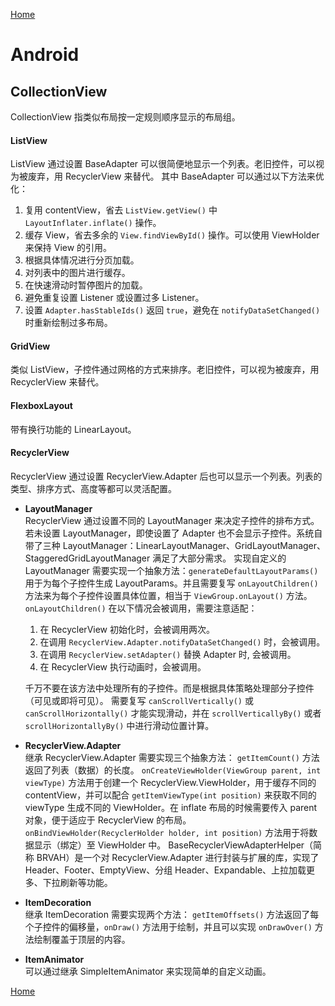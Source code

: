 [Home](../../README.md)

# Android

## CollectionView
CollectionView 指类似布局按一定规则顺序显示的布局组。

#### ListView
ListView 通过设置 BaseAdapter 可以很简便地显示一个列表。老旧控件，可以视为被废弃，用 RecyclerView 来替代。
其中 BaseAdapter 可以通过以下方法来优化：
1. 复用 contentView，省去 `ListView.getView()` 中 `LayoutInflater.inflate()` 操作。
2. 缓存 View，省去多余的 `View.findViewById()` 操作。可以使用 ViewHolder 来保持 View 的引用。
3. 根据具体情况进行分页加载。
4. 对列表中的图片进行缓存。
5. 在快速滑动时暂停图片的加载。
6. 避免重复设置 Listener 或设置过多 Listener。
7. 设置 `Adapter.hasStableIds()` 返回 `true`，避免在 `notifyDataSetChanged()` 时重新绘制过多布局。

#### GridView
类似 ListView，子控件通过网格的方式来排序。老旧控件，可以视为被废弃，用 RecyclerView 来替代。

#### FlexboxLayout
带有换行功能的 LinearLayout。

#### RecyclerView
RecyclerView 通过设置 RecyclerView.Adapter 后也可以显示一个列表。列表的类型、排序方式、高度等都可以灵活配置。
- **LayoutManager**<br>
RecyclerView 通过设置不同的 LayoutManager 来决定子控件的排布方式。若未设置 LayoutManager，即使设置了 Adapter 也不会显示子控件。系统自带了三种 LayoutManager：LinearLayoutManager、GridLayoutManager、StaggeredGridLayoutManager 满足了大部分需求。
实现自定义的 LayoutManager 需要实现一个抽象方法：`generateDefaultLayoutParams()` 用于为每个子控件生成 LayoutParams。并且需要复写 `onLayoutChildren()` 方法来为每个子控件设置具体位置，相当于 `ViewGroup.onLayout()` 方法。
`onLayoutChildren()` 在以下情况会被调用，需要注意适配：
    1. 在 RecyclerView 初始化时，会被调用两次。
    2. 在调用 `RecyclerView.Adapter.notifyDataSetChanged()` 时，会被调用。
    3. 在调用 `RecyclerView.setAdapter()` 替换 Adapter 时, 会被调用。
    4. 在 RecyclerView 执行动画时，会被调用。

    千万不要在该方法中处理所有的子控件。而是根据具体策略处理部分子控件（可见或即将可见）。
    需要复写 `canScrollVertically()` 或 `canScrollHorizontally()` 才能实现滑动，并在 `scrollVerticallyBy()` 或者 `scrollHorizontallyBy()` 中进行滑动位置计算。
- **RecyclerView.Adapter**<br>
继承 RecyclerView.Adapter 需要实现三个抽象方法：
`getItemCount()` 方法返回了列表（数据）的长度。
`onCreateViewHolder(ViewGroup parent, int viewType)` 方法用于创建一个 RecyclerView.ViewHolder，用于缓存不同的 contentView，并可以配合 `getItemViewType(int position)` 来获取不同的 viewType 生成不同的 ViewHolder。在 inflate 布局的时候需要传入 parent 对象，便于适应于 RecyclerView 的布局。
`onBindViewHolder(RecyclerHolder holder, int position)` 方法用于将数据显示（绑定）至 ViewHolder 中。
BaseRecyclerViewAdapterHelper（简称 BRVAH）是一个对 RecyclerView.Adapter 进行封装与扩展的库，实现了 Header、Footer、EmptyView、分组 Header、Expandable、上拉加载更多、下拉刷新等功能。
- **ItemDecoration**<br>
继承 ItemDecoration 需要实现两个方法：
`getItemOffsets()` 方法返回了每个子控件的偏移量，`onDraw()` 方法用于绘制，并且可以实现 `onDrawOver()` 方法绘制覆盖于顶层的内容。
- **ItemAnimator**<br>
可以通过继承 SimpleItemAnimator 来实现简单的自定义动画。

[Home](../../README.md)